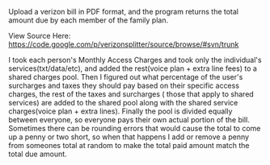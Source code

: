Upload a verizon bill in PDF format, and the program returns the total amount due by each member of the family plan.

View Source Here: https://code.google.com/p/verizonsplitter/source/browse/#svn/trunk

I took each person's Monthly Access Charges and took only the individual's services(txt/data/etc), and added the rest(voice plan + extra line fees) to a shared charges pool. Then I figured out what percentage of the user's surcharges and taxes they should pay based on their specific access charges, the rest of the taxes and surcharges ( those that apply to shared services) are added to the shared pool along with the shared service charges(voice plan + extra lines). Finally the pool is divided equally between everyone, so everyone pays their own actual portion of the bill.
Sometimes there can be rounding errors that would cause the total to come up a penny or two short, so when that happens I add or remove a penny from someones total at random to make the total paid amount match the total due amount.